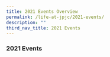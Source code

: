 ```yaml
---
title: 2021 Events Overview
permalink: /life-at-jpjc/2021-events/
description: ""
third_nav_title: 2021 Events
---
```

### **2021 Events**

